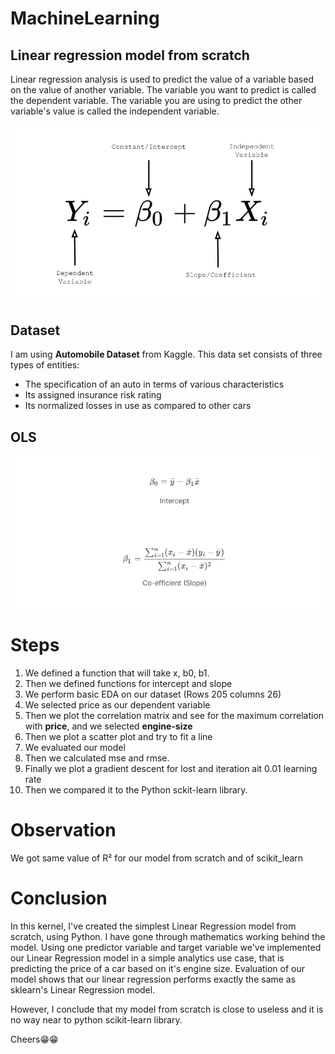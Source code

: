 # MachineLearning
## Linear regression model from scratch
Linear regression analysis is used to predict the value of a variable based on the value of another variable. The variable you want to predict is called the dependent variable. The variable you are using to predict the other variable's value is called the independent variable.

![rep](https://github.com/shubh4mk/MachineLearning/blob/main/images/lR_rep.png)

## Dataset
I am using **Automobile Dataset** from Kaggle. This data set consists of three types of entities:
- The specification of an auto in terms of various characteristics
- Its assigned insurance risk rating
- Its normalized losses in use as compared to other cars

## OLS
![ols](https://github.com/shubh4mk/MachineLearning/blob/main/images/ols.png)

# Steps
1. We defined a function that will take x, b0, b1.
2. Then we defined functions for intercept and slope
3. We perform basic EDA on our dataset (Rows 205 columns 26)
4. We selected price as our dependent variable
5. Then we plot the correlation matrix and see for the maximum correlation with **price**, and we selected **engine-size**
6. Then we plot a scatter plot and try to fit a line
7. We evaluated our model
8. Then we calculated mse and rmse.
9. Finally we plot a gradient descent for lost and iteration ait 0.01 learning rate
10. Then we compared it to the Python sckit-learn library.

# Observation
We got same value of R² for our model from scratch and of scikit_learn

# Conclusion
In this kernel, I've created the simplest Linear Regression model from scratch, using Python. I have gone through mathematics working behind the model. Using one predictor variable and target variable we've implemented our Linear Regression model in a simple analytics use case, that is predicting the price of a car based on it's engine size. Evaluation of our model shows that our linear regression performs exactly the same as sklearn's Linear Regression model.

However, I conclude that my model from scratch is close to useless and it is no way near to python scikit-learn library.

Cheers😁😁
